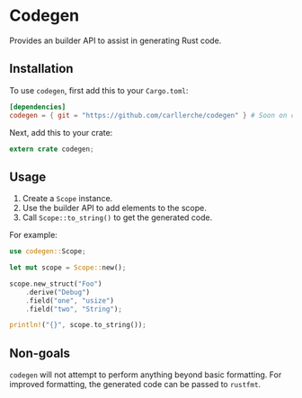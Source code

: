 # Codegen

Provides an builder API to assist in generating Rust code.

## Installation

To use `codegen`, first add this to your `Cargo.toml`:

```toml
[dependencies]
codegen = { git = "https://github.com/carllerche/codegen" } # Soon on crates.io
```

Next, add this to your crate:

```rust
extern crate codegen;
```

## Usage

1) Create a `Scope` instance.
2) Use the builder API to add elements to the scope.
3) Call `Scope::to_string()` to get the generated code.

For example:

```rust
use codegen::Scope;

let mut scope = Scope::new();

scope.new_struct("Foo")
    .derive("Debug")
    .field("one", "usize")
    .field("two", "String");

println!("{}", scope.to_string());
```

## Non-goals

`codegen` will not attempt to perform anything beyond basic formatting. For
improved formatting, the generated code can be passed to `rustfmt`.
